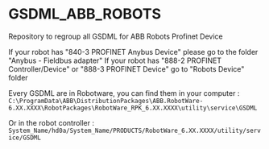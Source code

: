 # GSDML_ABB_ROBOTS
Repository to regroup all GSDML for ABB Robots Profinet Device

If your robot has "840-3 PROFINET Anybus Device" please go to the folder "Anybus - Fieldbus adapter"
If your robot has "888-2 PROFINET Controller/Device" or "888-3 PROFINET Device" go to "Robots Device" folder


Every GSDML are in Robotware, you can find them in your computer :
`C:\ProgramData\ABB\DistributionPackages\ABB.RobotWare-6.XX.XXXX\RobotPackages\RobotWare_RPK_6.XX.XXXX\utility\service\GSDML`

Or in the robot controller :
`System_Name/hd0a/System_Name/PRODUCTS/RobotWare_6.XX.XXXX/utility/service/GSDML`
